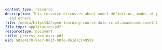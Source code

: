 ```yaml
---
content_type: resource
description: This resource discusses about model definition, modes of process control
  and others.
file: /media/https%3A/open-learning-course-data-rc.s3.amazonaws.com/2-830j-control-of-manufacturing-processes-sma-6303-spring-2008/b02e41709ac7061f08fe061d7c149599_process_con_over.pdf
file_type: application/pdf
resourcetype: Document
title: process_con_over.pdf
uid: b02e4170-9ac7-061f-08fe-061d7c149599
---
```


